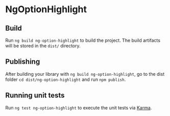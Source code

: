 # NgOptionHighlight

## Build

Run `ng build ng-option-highlight` to build the project. The build artifacts will be stored in the `dist/` directory.

## Publishing

After building your library with `ng build ng-option-highlight`, go to the dist folder `cd dist/ng-option-highlight` and run `npm publish`.

## Running unit tests

Run `ng test ng-option-highlight` to execute the unit tests via [Karma](https://karma-runner.github.io).
